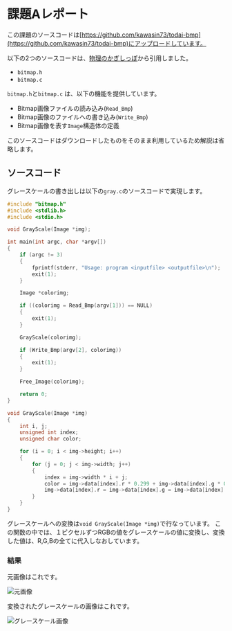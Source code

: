 # 課題Aレポート

この課題のソースコードは[https://github.com/kawasin73/todai-bmp](https://github.com/kawasin73/todai-bmp)にアップロードしています。

以下の2つのソースコードは、[物理のかぎしっぽ](http://hooktail.org/computer/index.php?Bitmap%A5%D5%A5%A1%A5%A4%A5%EB%A4%F2%C6%FE%BD%D0%CE%CF%A4%B7%A4%C6%A4%DF%A4%EB)から引用しました。

- `bitmap.h`
- `bitmap.c`

`bitmap.h`と`bitmap.c` は、以下の機能を提供しています。

- Bitmap画像ファイルの読み込み(`Read_Bmp`)
- Bitmap画像のファイルへの書き込み(`Write_Bmp`)
- Bitmap画像を表す`Image`構造体の定義

このソースコードはダウンロードしたものをそのまま利用しているため解説は省略します。

## ソースコード

グレースケールの書き出しは以下の`gray.c`のソースコードで実現します。

```c:gray.c
#include "bitmap.h"
#include <stdlib.h>
#include <stdio.h>

void GrayScale(Image *img);

int main(int argc, char *argv[])
{
    if (argc != 3)
    {
        fprintf(stderr, "Usage: program <inputfile> <outputfile>\n");
        exit(1);
    }

    Image *colorimg;

    if ((colorimg = Read_Bmp(argv[1])) == NULL)
    {
        exit(1);
    }

    GrayScale(colorimg);

    if (Write_Bmp(argv[2], colorimg))
    {
        exit(1);
    }

    Free_Image(colorimg);

    return 0;
}

void GrayScale(Image *img)
{
    int i, j;
    unsigned int index;
    unsigned char color;

    for (i = 0; i < img->height; i++)
    {
        for (j = 0; j < img->width; j++)
        {
            index = img->width * i + j;
            color = img->data[index].r * 0.299 + img->data[index].g * 0.587 + img->data[index].b * 0.114;
            img->data[index].r = img->data[index].g = img->data[index].b = color;
        }
    }
}

```

グレースケールへの変換は`void GrayScale(Image *img)`で行なっています。
この関数の中では、１ピクセルずつRGBの値をグレースケールの値に変換し、変換した値は、R,G,Bの全てに代入しなおしています。

### 結果

元画像はこれです。

![元画像](./sample.bmp)

変換されたグレースケールの画像はこれです。

![グレースケール画像](./gray.bmp)
